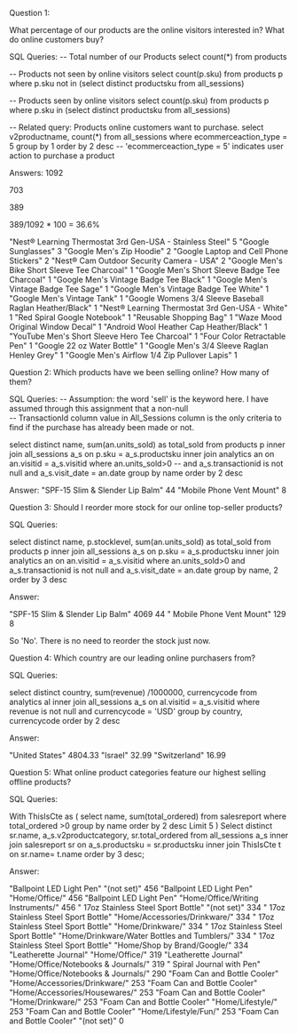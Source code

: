 Question 1: 

What percentage of our products are the online visitors interested in? What do online customers buy? 

SQL Queries:
-- Total number of our Products
select count(*)  from products

--  Products not seen by online visitors
select count(p.sku) from products p
where p.sku not in (select distinct productsku from all_sessions) 

--  Products seen by online visitors
select count(p.sku) from products p
where p.sku in (select distinct productsku from all_sessions) 

--  Related query: Products online customers want to purchase. 
select v2productname, count(*) from all_sessions 
where ecommerceaction_type = 5
group by 1
order by 2 desc
-- 'ecommerceaction_type = 5' indicates user action to purchase a product 


Answers: 
1092

703

389

389/1092 * 100 = 36.6%

"Nest® Learning Thermostat 3rd Gen-USA - Stainless Steel"	5
"Google Sunglasses"	3
"Google Men's  Zip Hoodie"	2
"Google Laptop and Cell Phone Stickers"	2
"Nest® Cam Outdoor Security Camera - USA"	2
"Google Men's Bike Short Sleeve Tee Charcoal"	1
"Google Men's Short Sleeve Badge Tee Charcoal"	1
"Google Men's Vintage Badge Tee Black"	1
"Google Men's Vintage Badge Tee Sage"	1
"Google Men's Vintage Badge Tee White"	1
"Google Men's Vintage Tank"	1
"Google Womens 3/4 Sleeve Baseball Raglan Heather/Black"	1
"Nest® Learning Thermostat 3rd Gen-USA - White"	1
"Red Spiral Google Notebook"	1
"Reusable Shopping Bag"	1
"Waze Mood Original Window Decal"	1
"Android Wool Heather Cap Heather/Black"	1
"YouTube Men's Short Sleeve Hero Tee Charcoal"	1
"Four Color Retractable Pen"	1
"Google 22 oz Water Bottle"	1
"Google Men's 3/4 Sleeve Raglan Henley Grey"	1
"Google Men's Airflow 1/4 Zip Pullover Lapis"	1


Question 2: 
Which products have we been selling online? How many of them?

SQL Queries:
-- Assumption: the word 'sell' is the keyword here. I have assumed through this assignment that a non-null  
-- TransactionId column value in All_Sessions column is the only criteria to find if the purchase has already been made or not.

select distinct name, sum(an.units_sold) as total_sold
from products p 
inner join all_sessions a_s
on p.sku = a_s.productsku
inner join analytics an
on an.visitid = a_s.visitid
where  an.units_sold>0
-- and a_s.transactionid is not null 
and a_s.visit_date = an.date
group by name
order by 2 desc



Answer:
"SPF-15 Slim & Slender Lip Balm"	44
"Mobile Phone Vent Mount"	8


Question 3: 
Should I reorder more stock for our online top-seller products? 

SQL Queries:

select distinct name, p.stocklevel, sum(an.units_sold) as total_sold
from products p 
inner join all_sessions a_s
on p.sku = a_s.productsku
inner join analytics an
on an.visitid = a_s.visitid
where  an.units_sold>0
and a_s.transactionid is not null 
and a_s.visit_date = an.date
group by name, 2
order by 3 desc

Answer:

"SPF-15 Slim & Slender Lip Balm"	4069	44
" Mobile Phone Vent Mount"	129	8

So 'No'. There is no need to reorder the stock just now.

Question 4: 
Which country are our leading online purchasers from? 

SQL Queries:

select distinct country, sum(revenue) /1000000, currencycode
from analytics al
inner join all_sessions a_s
on al.visitid = a_s.visitid
where revenue is not null 
and currencycode = 'USD'
group by country, currencycode
order by 2 desc


Answer:

"United States"	4804.33
"Israel"	32.99
"Switzerland"	16.99


Question 5: 
What online product categories feature our highest  selling offline products?

SQL Queries:

With ThisIsCte as
(
  select name, sum(total_ordered) from salesreport
  where total_ordered >0
  group by name
  order by 2 desc
  Limit 5
)
Select distinct sr.name, a_s.v2productcategory, sr.total_ordered 
from all_sessions a_s
inner join salesreport sr
on a_s.productsku = sr.productsku
inner join ThisIsCte t 
on sr.name= t.name
order by 3 desc;

Answer:

"Ballpoint LED Light Pen"	"(not set)"	456
"Ballpoint LED Light Pen"	"Home/Office/"	456
"Ballpoint LED Light Pen"	"Home/Office/Writing Instruments/"	456
" 17oz Stainless Steel Sport Bottle"	"(not set)"	334
" 17oz Stainless Steel Sport Bottle"	"Home/Accessories/Drinkware/"	334
" 17oz Stainless Steel Sport Bottle"	"Home/Drinkware/"	334
" 17oz Stainless Steel Sport Bottle"	"Home/Drinkware/Water Bottles and Tumblers/"	334
" 17oz Stainless Steel Sport Bottle"	"Home/Shop by Brand/Google/"	334
"Leatherette Journal"	"Home/Office/"	319
"Leatherette Journal"	"Home/Office/Notebooks & Journals/"	319
" Spiral Journal with Pen"	"Home/Office/Notebooks & Journals/"	290
"Foam Can and Bottle Cooler"	"Home/Accessories/Drinkware/"	253
"Foam Can and Bottle Cooler"	"Home/Accessories/Housewares/"	253
"Foam Can and Bottle Cooler"	"Home/Drinkware/"	253
"Foam Can and Bottle Cooler"	"Home/Lifestyle/"	253
"Foam Can and Bottle Cooler"	"Home/Lifestyle/Fun/"	253
"Foam Can and Bottle Cooler"	"(not set)"	0
